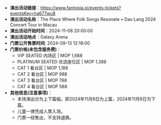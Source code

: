 - **演出活动链接**：https://www.fantopia.io/events-tickets?eventsKey=ha677wu8
- **演出活动名称**：The Place Where Folk Songs Resonate • Dao Lang 2024 Concert Tour in Macau
- **演出活动开始时间**：2024-11-08 20:00:00
- **演出活动地点**：Galaxy Arena
- **门票公开售票时间**: 2024-09-13 12:18:00
- **门票价格(未包含服务费)**：
  - VIP SEATED 内场区 | MOP 1,688
  - PLATINUM SEATED 优选座位区 | MOP 1,388
  - CAT 1 看台区 | MOP 1,188
  - CAT 2 看台区 | MOP 988
  - CAT 3 看台区 | MOP 788
  - CAT 4 看台区 | MOP 588
- **其他信息(注意事项)**：
  - 本场演出分为上下篇幅，即2024年11月8日为上篇，2024年11月9日为下篇。
  - 儿童一律凭成人票入场。
  - 门票一经售出，不支持退换。